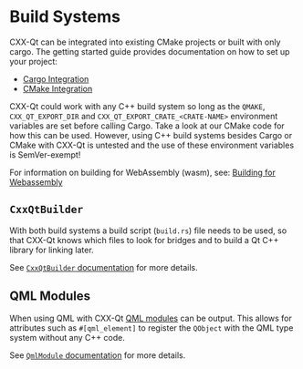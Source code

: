 <!--
SPDX-FileCopyrightText: 2022 Klarälvdalens Datakonsult AB, a KDAB Group company <info@kdab.com>
SPDX-FileContributor: Andrew Hayzen <andrew.hayzen@kdab.com>

SPDX-License-Identifier: MIT OR Apache-2.0
-->

# Build Systems

CXX-Qt can be integrated into existing CMake projects or built with only cargo. The getting started guide provides documentation on how to set up your project:

- [Cargo Integration](../getting-started/4-cargo-executable.md)
- [CMake Integration](../getting-started/5-cmake-integration.md)

CXX-Qt could work with any C++ build system so long as the `QMAKE`, `CXX_QT_EXPORT_DIR` and `CXX_QT_EXPORT_CRATE_<CRATE-NAME>` environment variables are set before calling Cargo.
Take a look at our CMake code for how this can be used.
However, using C++ build systems besides Cargo or CMake with CXX-Qt is untested and the use of these environment variables is SemVer-exempt!

For information on building for WebAssembly (wasm), see: [Building for Webassembly](./wasm-builds.md)

## `CxxQtBuilder`

With both build systems a build script (`build.rs`) file needs to be used,
so that CXX-Qt knows which files to look for bridges and to build a Qt C++ library for linking later.

See [`CxxQtBuilder` documentation](https://docs.rs/cxx-qt-build/latest/cxx_qt_build/struct.CxxQtBuilder.html) for more details.

## QML Modules

When using QML with CXX-Qt [QML modules](https://doc.qt.io/qt-6/qtqml-writing-a-module.html) can be output.
This allows for attributes such as `#[qml_element]` to register the `QObject` with the QML type system without any C++ code.

See [`QmlModule` documentation](https://docs.rs/cxx-qt-build/latest/cxx_qt_build/struct.QmlModule.html) for more details.
